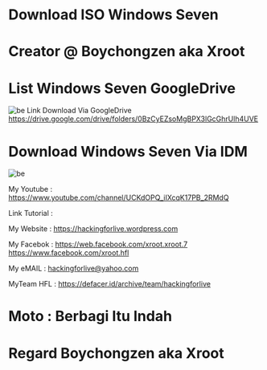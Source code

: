 # Download ISO Windows Seven

# Creator @ Boychongzen aka Xroot

# List Windows Seven GoogleDrive
![be](https://raw.githubusercontent.com/boychongzen18/ISO-Windows7/master/win.jpg)
Link Download Via GoogleDrive
https://drive.google.com/drive/folders/0BzCyEZsoMgBPX3lGcGhrUlh4UVE
# Download Windows Seven Via IDM
![be](https://raw.githubusercontent.com/boychongzen18/ISO-Windows7/master/win1.jpg)

My Youtube    : https://www.youtube.com/channel/UCKdOPQ_iIXcqK17PB_2RMdQ

Link Tutorial : 

My Website    : https://hackingforlive.wordpress.com

My Facebok    : https://web.facebook.com/xroot.xroot.7
                https://www.facebook.com/xroot.hfl 

My eMAIL      : hackingforlive@yahoo.com

MyTeam HFL    : https://defacer.id/archive/team/hackingforlive

# Moto : Berbagi Itu Indah

# Regard Boychongzen aka Xroot
